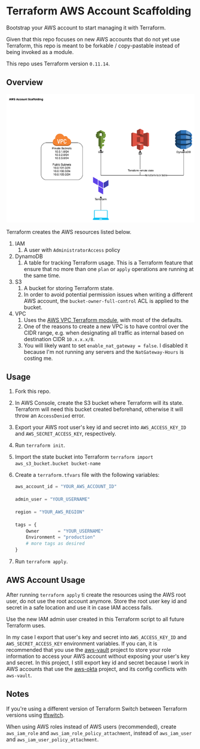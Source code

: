 # Terraform AWS Account Scaffolding

Bootstrap your AWS account to start managing it with Terraform.

Given that this repo focuses on new AWS accounts that do not yet use Terraform, this repo is meant to be forkable / copy-pastable instead of being invoked as a module.

This repo uses Terraform version `0.11.14`.

## Overview

![aws-account-scaffolding](files/aws-account-scaffolding.png)

Terraform creates the AWS resources listed below.

1. IAM
   1. A user with `AdministratorAccess` policy
1. DynamoDB
   1. A table for tracking Terraform usage. This is a Terraform feature that ensure that no more than one `plan` or `apply` operations are running at the same time.
1. S3
   1. A bucket for storing Terraform state.
   1. In order to avoid potential permission issues when writing a different AWS account, the `bucket-owner-full-control` ACL is applied to the bucket.
1. VPC
   1. Uses the [AWS VPC Terraform module][], with most of the defaults.
   1. One of the reasons to create a new VPC is to have control over the CIDR range, e.g. when designating all traffic as internal based on destination CIDR `10.x.x.x/8`.
   1. You will likely want to set `enable_nat_gateway = false`. I disabled it because I'm not running any servers and the `NatGateway-Hours` is costing me.

## Usage

1. Fork this repo.
1. In AWS Console, create the S3 bucket where Terraform will its state. Terraform will need this bucket created beforehand, otherwise it will throw an `AccessDenied` error.
1. Export your AWS root user's key id and secret into `AWS_ACCESS_KEY_ID` and `AWS_SECRET_ACCESS_KEY`, respectively.
1. Run `terraform init`.
1. Import the state bucket into Terraform `terraform import aws_s3_bucket.bucket bucket-name`
1. Create a `terraform.tfvars` file with the following variables:

   ```terraform
   aws_account_id = "YOUR_AWS_ACCOUNT_ID"

   admin_user = "YOUR_USERNAME"

   region = "YOUR_AWS_REGION"

   tags = {
       Owner       = "YOUR_USERNAME"
       Environment = "production"
       # more tags as desired
   }
   ```

1. Run `terraform apply`.

## AWS Account Usage

After running `terraform apply` ti create the resources using the AWS root user, do not use the root account anymore. Store the root user key id and secret in a safe location and use it in case IAM access fails.

Use the new IAM admin user created in this Terraform script to all future Terraform uses.

In my case I export that user's key and secret into `AWS_ACCESS_KEY_ID` and `AWS_SECRET_ACCESS_KEY` environment variables. If you can, it is recommended that you use the [aws-vault][] project to store your role information to access your AWS account without exposing your user's key and secret. In this project, I still export key id and secret because I work in AWS accounts that use the [aws-okta][] project, and its config conflicts with `aws-vault`.

## Notes

If you're using a different version of Terraform Switch between Terraform versions using [tfswitch][].

When using AWS roles instead of AWS users (recommended), create `aws_iam_role` and `aws_iam_role_policy_attachment`, instead of `aws_iam_user` and `aws_iam_user_policy_attachment`.

[aws-okta]: https://github.com/segmentio/aws-okta
[aws-vault]: https://github.com/99designs/aws-vault
[aws vpc terraform module]: https://github.com/terraform-aws-modules/terraform-aws-vpc
[tfswitch]: https://warrensbox.github.io/terraform-switcher
